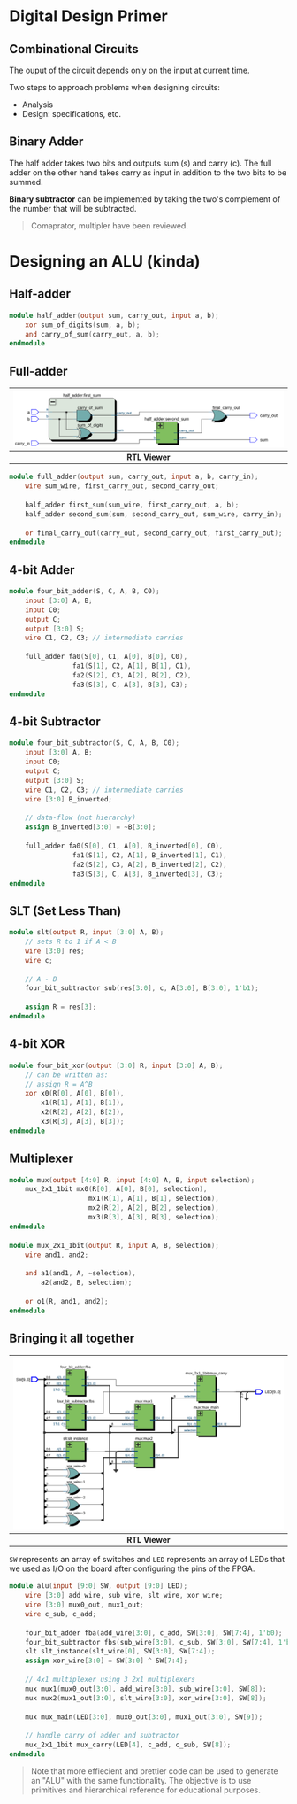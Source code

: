 # Digital Design Primer

## Combinational Circuits
The ouput of the circuit depends only on the input at current time.  

Two steps to approach problems when designing circuits:
- Analysis
- Design: specifications, etc.

## Binary Adder
The half adder takes two bits and outputs sum (s) and carry (c).  The full adder on the other hand takes carry as input in addition to the two bits to be summed.

__Binary subtractor__ can be implemented by taking the two's complement of the number that will be subtracted.

> Comaprator, multipler have been reviewed.

# Designing an ALU (kinda)


## Half-adder
```verilog
module half_adder(output sum, carry_out, input a, b);
    xor sum_of_digits(sum, a, b);
    and carry_of_sum(carry_out, a, b);
endmodule
```

## Full-adder

| ![Full-adder RTL Viewer](assets/d02/full_adder.png) |
| :-------------------------------------------------: |
|                  <b>RTL Viewer</b>                  |

```verilog
module full_adder(output sum, carry_out, input a, b, carry_in);
    wire sum_wire, first_carry_out, second_carry_out;

    half_adder first_sum(sum_wire, first_carry_out, a, b);
    half_adder second_sum(sum, second_carry_out, sum_wire, carry_in);

    or final_carry_out(carry_out, second_carry_out, first_carry_out);
endmodule
```

## 4-bit Adder
```verilog
module four_bit_adder(S, C, A, B, C0);
    input [3:0] A, B;
    input C0;
    output C;
    output [3:0] S;
    wire C1, C2, C3; // intermediate carries

    full_adder fa0(S[0], C1, A[0], B[0], C0),
                fa1(S[1], C2, A[1], B[1], C1),
                fa2(S[2], C3, A[2], B[2], C2),
                fa3(S[3], C, A[3], B[3], C3); 
endmodule
```

## 4-bit Subtractor
```verilog
module four_bit_subtractor(S, C, A, B, C0);
    input [3:0] A, B;
    input C0;
    output C;
    output [3:0] S;
    wire C1, C2, C3; // intermediate carries
    wire [3:0] B_inverted;

    // data-flow (not hierarchy)
    assign B_inverted[3:0] = ~B[3:0];

    full_adder fa0(S[0], C1, A[0], B_inverted[0], C0),
                fa1(S[1], C2, A[1], B_inverted[1], C1),
                fa2(S[2], C3, A[2], B_inverted[2], C2),
                fa3(S[3], C, A[3], B_inverted[3], C3); 
endmodule
```

## SLT (Set Less Than)
```verilog
module slt(output R, input [3:0] A, B);
    // sets R to 1 if A < B
    wire [3:0] res;
    wire c;

    // A - B
    four_bit_subtractor sub(res[3:0], c, A[3:0], B[3:0], 1'b1);

    assign R = res[3];
endmodule
```

## 4-bit XOR
```verilog
module four_bit_xor(output [3:0] R, input [3:0] A, B);
    // can be written as:
    // assign R = A^B
    xor x0(R[0], A[0], B[0]),
        x1(R[1], A[1], B[1]),
        x2(R[2], A[2], B[2]),
        x3(R[3], A[3], B[3]);
endmodule
```

## Multiplexer
```verilog
module mux(output [4:0] R, input [4:0] A, B, input selection);
	mux_2x1_1bit mx0(R[0], A[0], B[0], selection),
					mx1(R[1], A[1], B[1], selection),
					mx2(R[2], A[2], B[2], selection),
					mx3(R[3], A[3], B[3], selection);
endmodule

module mux_2x1_1bit(output R, input A, B, selection);
	wire and1, and2;
	
	and a1(and1, A, ~selection),
		a2(and2, B, selection);
	
	or o1(R, and1, and2);
endmodule
```

## Bringing it all together

| ![ALU Unit RTL Viewer](assets/d02/alu.png) |
| :----------------------------------------: |
|             <b>RTL Viewer</b>              |

`SW` represents an array of switches and `LED` represents an array of LEDs that we used as I/O on the board after configuring the pins of the FPGA.

```verilog
module alu(input [9:0] SW, output [9:0] LED);
	wire [3:0] add_wire, sub_wire, slt_wire, xor_wire;
	wire [3:0] mux0_out, mux1_out;
	wire c_sub, c_add;
	
	four_bit_adder fba(add_wire[3:0], c_add, SW[3:0], SW[7:4], 1'b0);
	four_bit_subtractor fbs(sub_wire[3:0], c_sub, SW[3:0], SW[7:4], 1'b1);
	slt slt_instance(slt_wire[0], SW[3:0], SW[7:4]);
	assign xor_wire[3:0] = SW[3:0] ^ SW[7:4];
	
    // 4x1 multiplexer using 3 2x1 multiplexers
	mux mux1(mux0_out[3:0], add_wire[3:0], sub_wire[3:0], SW[8]);
	mux mux2(mux1_out[3:0], slt_wire[3:0], xor_wire[3:0], SW[8]);
	
	mux mux_main(LED[3:0], mux0_out[3:0], mux1_out[3:0], SW[9]);
	
	// handle carry of adder and subtractor
	mux_2x1_1bit mux_carry(LED[4], c_add, c_sub, SW[8]);
endmodule
```

> Note that more effiecient and prettier code can be used to generate an "ALU" with the same functionality. The objective is to use primitives and hierarchical reference for educational purposes.